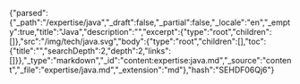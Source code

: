{"parsed":{"_path":"/expertise/java","_draft":false,"_partial":false,"_locale":"en","_empty":true,"title":"Java","description":"","excerpt":{"type":"root","children":[]},"src":"/img/tech/java.svg","body":{"type":"root","children":[],"toc":{"title":"","searchDepth":2,"depth":2,"links":[]}},"_type":"markdown","_id":"content:expertise:java.md","_source":"content","_file":"expertise/java.md","_extension":"md"},"hash":"SEHDF06Qj6"}